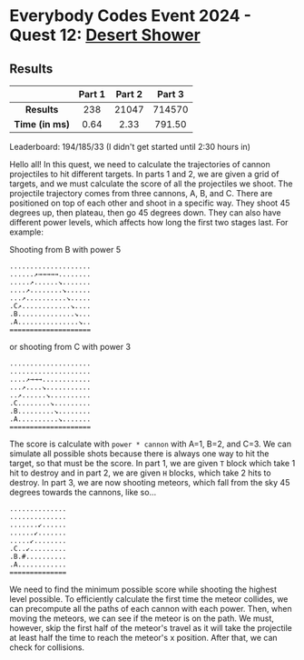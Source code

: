 # Everybody Codes Event 2024 - Quest 12: [Desert Shower](https://everybody.codes/event/2024/quests/12)

## Results
| | **Part 1** | **Part 2** | **Part 3** |
|:--:|:---:|:---:|:---:|
| **Results** | 238 | 21047 | 714570 |
| **Time (in ms)** | 0.64 | 2.33 | 791.50 |

Leaderboard: 194/185/33 (I didn't get started until 2:30 hours in)

Hello all! In this quest, we need to calculate the trajectories of cannon projectiles to hit different targets. In parts 1 and 2, we are given a grid of targets, and we must calculate the score of all the projectiles we shoot. The projectile trajectory comes from three cannons, A, B, and C. There are positioned on top of each other and shoot in a specific way. They shoot 45 degrees up, then plateau, then go 45 degrees down. They can also have different power levels, which affects how long the first two stages last. For example:

Shooting from B with power 5
```
....................
......↗→→→→→........
.....↗......↘.......
....↗........↘......
...↗..........↘.....
.C↗............↘....
.B..............↘...
.A...............↘..
====================
```

or shooting from C with power 3
```
....................
....................
....↗→→→............
...↗....↘...........
..↗......↘..........
.C........↘.........
.B.........↘........
.A..........↘.......
====================
```

The score is calculate with `power * cannon` with A=1, B=2, and C=3. We can simulate all possible shots because there is always one way to hit the target, so that must be the score. In part 1, we are given `T` block which take 1 hit to destroy and in part 2, we are given `H` blocks, which take 2 hits to destroy. In part 3, we are now shooting meteors, which fall from the sky 45 degrees towards the cannons, like so...

```
..............
..............
.......↙......
......↙.......
.....↙........
.C..↙.........
.B.#..........
.A............
==============
```

We need to find the minimum possible score while shooting the highest level possible. To efficiently calculate the first time the meteor collides, we can precompute all the paths of each cannon with each power. Then, when moving the meteors, we can see if the meteor is on the path. We must, however, skip the first half of the meteor's travel as it will take the projectile at least half the time to reach the meteor's x position. After that, we can check for collisions. 